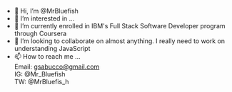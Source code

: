 - 👋 Hi, I’m @MrBluefish
- 👀 I’m interested in ...
- 🌱 I’m currently enrolled in IBM's Full Stack Software Developer program through Coursera
- 💞️ I’m looking to collaborate on almost anything. I really need to work on understanding JavaScript 
- 📫 How to reach me ...
       <br> Email: gsabucco@gmail.com <br>
       IG: @Mr_Bluefish
       <br> TW: @MrBluefis_h
       

<!---
MrBluefish/MrBluefish is a ✨ special ✨ repository because its `README.md` (this file) appears on your GitHub profile.
You can click the Preview link to take a look at your changes.
--->

